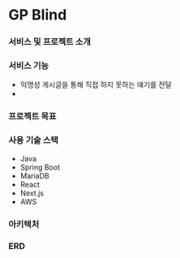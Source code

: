 # GP Blind


### 서비스 및 프로젝트 소개


### 서비스 기능
- 익명성 게시글을 통해 직접 하지 못하는 얘기를 전달
- 

### 프로젝트 목표


### 사용 기술 스택
- Java
- Spring Boot
- MariaDB
- React
- Next.js
- AWS

### 아키텍처


### ERD
